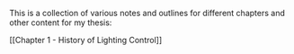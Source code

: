 This is a collection of various notes and outlines for different chapters and other content for my thesis:

[[Chapter 1 - History of Lighting Control]]
